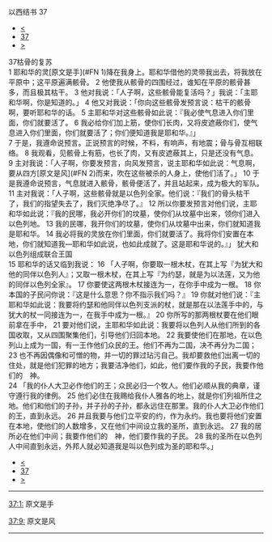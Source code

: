 ﻿





 以西结书 37




* [<](bible/EZK36.md)
* [37](bible/EZK.md)
* [>](bible/EZK38.md)



 
37枯骨的复苏  
1 耶和华的灵[原文是手](#FN
1)降在我身上。耶和华借他的灵带我出去，将我放在平原中；这平原遍满骸骨。 
2 他使我从骸骨的四围经过，谁知在平原的骸骨甚多，而且极其枯干。 
3 他对我说：「人子啊，这些骸骨能复活吗？」我说：「主耶和华啊，你是知道的。」 
4 他又对我说：「你向这些骸骨发预言说：枯干的骸骨啊，要听耶和华的话。 
5 主耶和华对这些骸骨如此说：『我必使气息进入你们里面，你们就要活了。 
6 我必给你们加上筋，使你们长肉，又将皮遮蔽你们，使气息进入你们里面，你们就要活了；你们便知道我是耶和华。』」  
7 于是，我遵命说预言。正说预言的时候，不料，有响声，有地震；骨与骨互相联络。 
8 我观看，见骸骨上有筋，也长了肉，又有皮遮蔽其上，只是还没有气息。 
9 主对我说：「人子啊，你要发预言，向风发预言，说主耶和华如此说：气息啊，要从四方[原文是风](#FN
2)而来，吹在这些被杀的人身上，使他们活了。」 
10 于是我遵命说预言，气息就进入骸骨，骸骨便活了，并且站起来，成为极大的军队。  
11 主对我说：「人子啊，这些骸骨就是以色列全家。他们说：『我们的骨头枯干了，我们的指望失去了，我们灭绝净尽了。』 
12 所以你要发预言对他们说，主耶和华如此说：『我的民哪，我必开你们的坟墓，使你们从坟墓中出来，领你们进入以色列地。 
13 我的民哪，我开你们的坟墓，使你们从坟墓中出来，你们就知道我是耶和华。 
14 我必将我的灵放在你们里面，你们就要活了。我将你们安置在本地，你们就知道我—耶和华如此说，也如此成就了。这是耶和华说的。』」 犹大和以色列组成联合王国  
15 耶和华的话又临到我说： 
16 「人子啊，你要取一根木杖，在其上写『为犹大和他的同伴以色列人』；又取一根木杖，在其上写『为约瑟，就是为以法莲，又为他的同伴以色列全家』。 
17 你要使这两根木杖接连为一，在你手中成为一根。 
18 你本国的子民问你说：『这是什么意思？你不指示我们吗？』 
19 你就对他们说：『主耶和华如此说：我要将约瑟和他同伴以色列支派的杖，就是那在以法莲手中的，与犹大的杖一同接连为一，在我手中成为一根。』 
20 你所写的那两根杖要在他们眼前拿在手中， 
21 要对他们说，主耶和华如此说：我要将以色列人从他们所到的各国收取，又从四围聚集他们，引导他们归回本地。 
22 我要使他们在那地，在以色列山上成为一国，有一王作他们众民的王。他们不再为二国，决不再分为二国； 
23 也不再因偶像和可憎的物，并一切的罪过玷污自己。我却要救他们出离一切的住处，就是他们犯罪的地方；我要洁净他们，如此，他们要作我的子民，我要作他们的　神。  
24 「我的仆人大卫必作他们的王；众民必归一个牧人。他们必顺从我的典章，谨守遵行我的律例。 
25 他们必住在我赐给我仆人雅各的地上，就是你们列祖所住之地。他们和他们的子孙，并子孙的子孙，都永远住在那里。我的仆人大卫必作他们的王，直到永远。 
26 并且我要与他们立平安的约，作为永约。我也要将他们安置在本地，使他们的人数增多，又在他们中间设立我的圣所，直到永远。 
27 我的居所必在他们中间；我要作他们的　神，他们要作我的子民。 
28 我的圣所在以色列人中间直到永远，外邦人就必知道我是叫以色列成为圣的耶和华。」 
* [<](bible/EZK36.md)
* [37](bible/EZK.md)
* [>](bible/EZK38.md)





---


[37:1:](#V1)
原文是手


[37:9:](#V9)
原文是风




---









